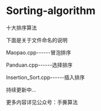 # Sorting-algorithm
十大排序算法

下面是关于文件命名的说明

Maopao.cpp------冒泡排序

Panduan.cpp------选择排序

Insertion_Sort.cpp------插入排序

持续更新中...

更多内容详见公众号：手撕算法

